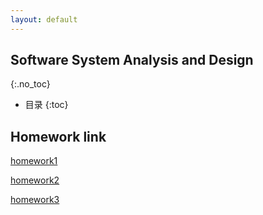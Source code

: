 ```yaml
---
layout: default
---
```


## Software System Analysis and Design
{:.no_toc}

* 目录
{:toc}
## Homework link
[homework1](/homework1/hw1.md)

[homework2](/homework2)

[homework3](/homework3)